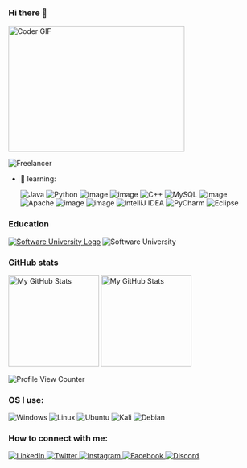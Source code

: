 ### Hi there 👋

<img alt="Coder GIF" height=250 width=350 src="https://cdn.dribbble.com/users/730703/screenshots/6581243/avento.gif" />
<br>

![Freelancer](https://img.shields.io/badge/Freelancer-29B2FE?style=for-the-badge&logo=Freelancer&logoColor=white)


- 🌱 learning:<p></p>
      ![Java](https://img.shields.io/badge/java-%23ED8B00.svg?style=for-the-badge&logo=java&logoColor=white)
      ![Python](https://img.shields.io/badge/python-3670A0?style=for-the-badge&logo=python&logoColor=ffdd54)
      ![image](https://img.shields.io/badge/HTML5-E34F26?style=for-the-badge&logo=html5&logoColor=white)
      ![image](https://img.shields.io/badge/CSS3-1572B6?style=for-the-badge&logo=css3&logoColor=white)
      ![C++](https://img.shields.io/badge/c++-%2300599C.svg?style=for-the-badge&logo=c%2B%2B&logoColor=white)
      ![MySQL](https://img.shields.io/badge/mysql-%2300f.svg?style=for-the-badge&logo=mysql&logoColor=white)
      ![image](https://img.shields.io/badge/JavaScript-323330?style=for-the-badge&logo=javascript&logoColor=F7DF1E)
      ![Apache](https://img.shields.io/badge/apache-%23D42029.svg?style=for-the-badge&logo=apache&logoColor=white)
      ![image](https://img.shields.io/badge/Visual_Studio_Code-0078D4?style=for-the-badge&logo=visual%20studio%20code&logoColor=white)
      ![image](https://img.shields.io/badge/GIT-E44C30?style=for-the-badge&logo=git&logoColor=white)
      ![IntelliJ IDEA](https://img.shields.io/badge/IntelliJIDEA-000000.svg?style=for-the-badge&logo=intellij-idea&logoColor=white)
      ![PyCharm](https://img.shields.io/badge/pycharm-143?style=for-the-badge&logo=pycharm&logoColor=black&color=black&labelColor=green)
      ![Eclipse](https://img.shields.io/badge/Eclipse-FE7A16.svg?style=for-the-badge&logo=Eclipse&logoColor=white)
      
      
### Education
[![Software University Logo](https://goo.gl/KYm0Tz)](https://softuni.bg)
<img src="/Content/images/home-page/software-university-logo.svg" alt="Software University" title="Software University">






### GitHub stats
<p>
<img height="180em" alt="My GitHub Stats" src="https://github-readme-stats.vercel.app/api?username=IskrenP&show_icons=true&bg_color=00000000&hide_border=true&text_color=3498db&&count_private=true" />

  <img height="180em" alt="My GitHub Stats" src="https://github-readme-stats.vercel.app/api/top-langs/?username=IskrenP&langs_count=8&layout=compact&hide_border=true&bg_color=00000000&text_color=3498db&&count_private=true&include_all_commits=true" />
</p>
<p></p><p></p>


![Profile View Counter](https://komarev.com/ghpvc/?username=IskrenP&style=for-the-badge&color=brightgreen)


### OS I use:
![Windows](https://img.shields.io/badge/Windows-0078D6?style=for-the-badge&logo=windows&logoColor=white)
![Linux](https://img.shields.io/badge/Linux-FCC624?style=for-the-badge&logo=linux&logoColor=black)
![Ubuntu](https://img.shields.io/badge/Ubuntu-E95420?style=for-the-badge&logo=ubuntu&logoColor=white)
![Kali](https://img.shields.io/badge/Kali-268BEE?style=for-the-badge&logo=kalilinux&logoColor=white)
![Debian](https://img.shields.io/badge/Debian-D70A53?style=for-the-badge&logo=debian&logoColor=white)


### How to connect with me:
<a href="https://www.linkedin.com/in/iskren-petrov-b9561623b/">![LinkedIn](https://img.shields.io/badge/linkedin-%230077B5.svg?style=for-the-badge&logo=linkedin&logoColor=white)
<a href="https://twitter.com/Iskren37189836">![Twitter](https://img.shields.io/badge/Twitter-%231DA1F2.svg?style=for-the-badge&logo=Twitter&logoColor=white)
<a href="https://www.instagram.com/_i.petrovv_/">![Instagram](https://img.shields.io/badge/Instagram-%23E4405F.svg?style=for-the-badge&logo=Instagram&logoColor=white)
<a href="https://www.facebook.com/iskren.petrov.351104">![Facebook](https://img.shields.io/badge/Facebook-%231877F2.svg?style=for-the-badge&logo=Facebook&logoColor=white)
<a href="[https://www.instagram.com/_i.petrovv_/](https://discord.gg/u6Br7hMj)">![Discord](https://img.shields.io/badge/%3CServer%3E-%237289DA.svg?style=for-the-badge&logo=discord&logoColor=white)
